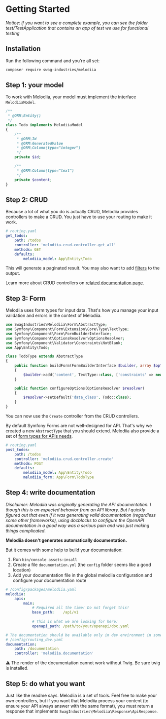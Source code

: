 Getting Started
===============

_Notice: if you want to see a complete example, you can see the folder test/TestApplication that contains an app of test we
use for functional testing_

Installation
------------

Run the following command and you're all set:

```bash
composer require swag-industries/melodiia
```

Step 1: your model
------------------

To work with Melodiia, your model must implement the interface `MelodiiaModel`.

```php
/**
 * @ORM\Entity()
 */
class Todo implements MelodiiaModel
{
    /**
     * @ORM\Id
     * @ORM\GeneratedValue
     * @ORM\Column(type="integer")
     */
    private $id;

    /**
     * @ORM\Column(type="text")
     */
    private $content;
}
```

Step 2: CRUD
------------

Because a lot of what you do is actually CRUD, Melodiia provides controllers to make a CRUD. You just have to use
your routing to make it work.

```yaml
# routing.yaml
get_todos:
    path: /todos
    controller: 'melodiia.crud.controller.get_all'
    methods: GET
    defaults:
        melodiia_model: App\Entity\Todo
```

This will generate a paginated result. You may also want to add [filters](filters.md) to the output.

Learn more about CRUD controllers on [related documentation page](crud-controllers.md).

Step 3: Form
------------

Melodiia uses form types for input data. That's how you manage your input validation and errors in the context of Melodiia.

```php
use SwagIndustries\Melodiia\Form\AbstractType;
use Symfony\Component\Form\Extension\Core\Type\TextType;
use Symfony\Component\Form\FormBuilderInterface;
use Symfony\Component\OptionsResolver\OptionsResolver;
use Symfony\Component\Validator\Constraints\NotBlank;
use App\Entity\Todo;

class TodoType extends AbstractType
{
    public function buildForm(FormBuilderInterface $builder, array $options)
    {
        $builder->add('content', TextType::class, ['constraints' => new NotBlank()]);
    }

    public function configureOptions(OptionsResolver $resolver)
    {
        $resolver->setDefault('data_class', Todo::class);
    }
}
```

You can now use the `Create` controller from the CRUD controllers.

By default Symfony Forms are not well-designed for API. That's why we created a new `AbstractType` that you should
extend. Melodiia also provide a set of [form types for APIs needs](form-types.md).

```yaml
# routing.yaml
post_todos:
    path: /todos
    controller: 'melodiia.crud.controller.create'
    methods: POST
    defaults:
        melodiia_model: App\Entity\Todo
        melodiia_form: App\Form\TodoType
```

Step 4: write documentation
---------------------------

_Disclaimer: Melodiia was originally generating the API documentation. I though this is an expected behavior from an API library.
But I quickly figured out that even if it was generating valid documentation (regardless some other frameworks), using docblocks
to configure the OpenAPI documentation in a good way was a serious pain and was just making things complicated._

**Melodiia doesn't generates automatically documentation.**

But it comes with some help to build your documentation:
1. Run `bin/console assets:insall`
2. Create a file `documentation.yml` (the `config` folder seems like a good location)
3. Add your documentation file in the global melodiia configuration and configure your documentation route

```yaml
# /config/packages/melodiia.yaml
melodiia:
    apis:
        main:
            # Required all the time! Do not forget this!
            base_path:    /api/v1
            
            # This is what we are looking for here:
            openapi_path: /path/to/your/openapi/doc.yaml
```

```yaml
# The documentation should be available only in dev environment in some cases
# /config/routing_dev.yaml
documentation:
    path: /documentation
    controller: 'melodiia.documentation'
```

⚠️ The render of the documentation cannot work without Twig. Be sure twig is installed.

Step 5: do what you want
------------------------

Just like the readme says. Melodiia is a set of tools. Feel free to make your own controllers, but if you want that
Melodiia process your content (to ensure your API always answer with the same format), you must return a response
that implements `SwagIndustries\Melodiia\Response\ApiResponse`.
